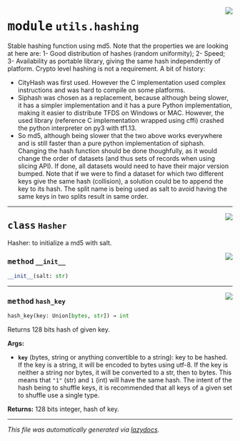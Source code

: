 <!-- markdownlint-disable -->

<a href="../../datum/utils/hashing.py#L0"><img align="right" style="float:right;" src="https://img.shields.io/badge/-source-cccccc?style=flat-square"></a>

# <kbd>module</kbd> `utils.hashing`
Stable hashing function using md5. Note that the properties we are looking at here are: 1- Good distribution of hashes (random uniformity); 2- Speed; 3- Availability as portable library, giving the same hash independently of platform. Crypto level hashing is not a requirement. A bit of history: 
 - CityHash was first used. However the C implementation used complex instructions and was hard to compile on some platforms. 
 - Siphash was chosen as a replacement, because although being slower, it has a simpler implementation and it has a pure Python implementation, making it easier to distribute TFDS on Windows or MAC. However, the used library (reference C implementation wrapped using cffi) crashed the python interpreter on py3 with tf1.13. 
 - So md5, although being slower that the two above works everywhere and is still faster than a pure python implementation of siphash. Changing the hash function should be done thoughfully, as it would change the order of datasets (and thus sets of records when using slicing API). If done, all datasets would need to have their major version bumped. Note that if we were to find a dataset for which two different keys give the same hash (collision), a solution could be to append the key to its hash. The split name is being used as salt to avoid having the same keys in two splits result in same order. 



---

<a href="../../datum/utils/hashing.py#L56"><img align="right" style="float:right;" src="https://img.shields.io/badge/-source-cccccc?style=flat-square"></a>

## <kbd>class</kbd> `Hasher`
Hasher: to initialize a md5 with salt. 

<a href="../../datum/utils/hashing.py#L59"><img align="right" style="float:right;" src="https://img.shields.io/badge/-source-cccccc?style=flat-square"></a>

### <kbd>method</kbd> `__init__`

```python
__init__(salt: str)
```








---

<a href="../../datum/utils/hashing.py#L62"><img align="right" style="float:right;" src="https://img.shields.io/badge/-source-cccccc?style=flat-square"></a>

### <kbd>method</kbd> `hash_key`

```python
hash_key(key: Union[bytes, str]) → int
```

Returns 128 bits hash of given key. 



**Args:**
 
 - <b>`key`</b> (bytes, string or anything convertible to a string):  key to be hashed.  If the key is a string, it will be encoded to bytes using utf-8.  If the key is neither a string nor bytes, it will be converted to a str,  then to bytes.  This means that `"1"` (str) and `1` (int) will have the same hash. The  intent of the hash being to shuffle keys, it is recommended that all  keys of a given set to shuffle use a single type. 

**Returns:**
 128 bits integer, hash of key. 




---

_This file was automatically generated via [lazydocs](https://github.com/ml-tooling/lazydocs)._
